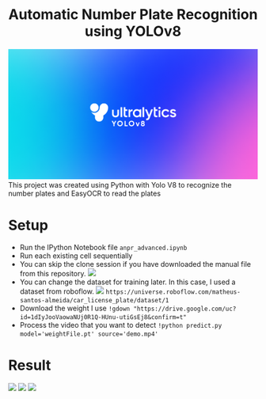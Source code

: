 <H1 align="center">Automatic Number Plate Recognition using YOLOv8</H1>

![alt text](https://github.com/WaduheX99/ANPR-YOLOv8/blob/main/img/yolov8.png)
This project was created using Python with Yolo V8 to recognize the number plates and EasyOCR to read the plates

# Setup
- Run the IPython Notebook file
```anpr_advanced.ipynb```
- Run each existing cell sequentially
- You can skip the clone session if you have downloaded the manual file from this repository.
![](./img/clone.png)
- You can change the dataset for training later. In this case, I used a dataset from roboflow.
![](./img/data.png)
```https://universe.roboflow.com/matheus-santos-almeida/car_license_plate/dataset/1```
- Download the weight I use
```!gdown "https://drive.google.com/uc?id=1dIyJooVaowaNUj0R1Q-HUnu-utiGsEj8&confirm=t"```
- Process the video that you want to detect
```!python predict.py model='weightFile.pt' source='demo.mp4'```

# Result
![](./result/car1.gif)
![](./result/car2.gif)
![](./result/car3.gif)
